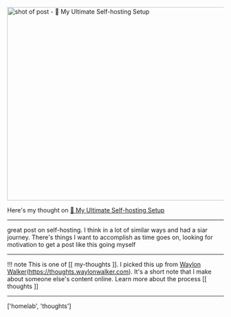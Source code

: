 
<a href="https://codecaptured.com/blog/my-ultimate-self-hosting-setup/">
    <img
        src="https://shots.wayl.one/shot/?url=https://codecaptured.com/blog/my-ultimate-self-hosting-setup/&height=450&width=800&scaled_width=800&scaled_height=450&selectors=""
        alt="shot of post - 💭 My Ultimate Self-hosting Setup"
        height=450
        width=800
    >
</a>

Here's my thought on <a href="https://codecaptured.com/blog/my-ultimate-self-hosting-setup/">💭 My Ultimate Self-hosting Setup</a>

---

great post on self-hosting. I think in a lot of similar ways and had a siar journey. There's things I want to accomplish as time goes on, looking for motivation to get a post like this going myself

---

!!! note
     This is one of [[ my-thoughts ]]. I picked this up from [Waylon Walker](https://waylonwalker.com)(https://thoughts.waylonwalker.com). It's a short note that I make about someone else's
     content online.  Learn more about the process [[ thoughts ]]


---

['homelab', 'thoughts']
        